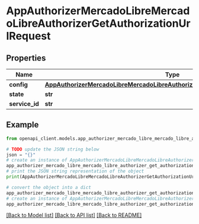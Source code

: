 # AppAuthorizerMercadoLibreMercadoLibreAuthorizerGetAuthorizationUrlRequest


## Properties

Name | Type | Description | Notes
------------ | ------------- | ------------- | -------------
**config** | [**AppAuthorizerMercadoLibreMercadoLibreAuthorizerGetAuthorizationUrlRequestConfig**](AppAuthorizerMercadoLibreMercadoLibreAuthorizerGetAuthorizationUrlRequestConfig.md) |  | [optional] 
**state** | **str** |  | [optional] 
**service_id** | **str** |  | [optional] 

## Example

```python
from openapi_client.models.app_authorizer_mercado_libre_mercado_libre_authorizer_get_authorization_url_request import AppAuthorizerMercadoLibreMercadoLibreAuthorizerGetAuthorizationUrlRequest

# TODO update the JSON string below
json = "{}"
# create an instance of AppAuthorizerMercadoLibreMercadoLibreAuthorizerGetAuthorizationUrlRequest from a JSON string
app_authorizer_mercado_libre_mercado_libre_authorizer_get_authorization_url_request_instance = AppAuthorizerMercadoLibreMercadoLibreAuthorizerGetAuthorizationUrlRequest.from_json(json)
# print the JSON string representation of the object
print(AppAuthorizerMercadoLibreMercadoLibreAuthorizerGetAuthorizationUrlRequest.to_json())

# convert the object into a dict
app_authorizer_mercado_libre_mercado_libre_authorizer_get_authorization_url_request_dict = app_authorizer_mercado_libre_mercado_libre_authorizer_get_authorization_url_request_instance.to_dict()
# create an instance of AppAuthorizerMercadoLibreMercadoLibreAuthorizerGetAuthorizationUrlRequest from a dict
app_authorizer_mercado_libre_mercado_libre_authorizer_get_authorization_url_request_from_dict = AppAuthorizerMercadoLibreMercadoLibreAuthorizerGetAuthorizationUrlRequest.from_dict(app_authorizer_mercado_libre_mercado_libre_authorizer_get_authorization_url_request_dict)
```
[[Back to Model list]](../README.md#documentation-for-models) [[Back to API list]](../README.md#documentation-for-api-endpoints) [[Back to README]](../README.md)



